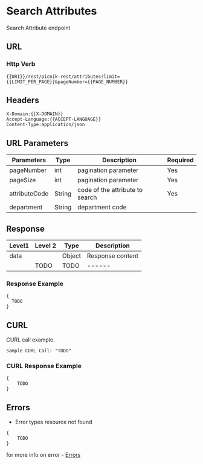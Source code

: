 # Search Attributes

Search Attribute endpoint

## URL
### Http Verb <Badge text="GET" vertical="middle"/>

```
{{URI}}/rest/picnik-rest/attributes?limit={{LIMIT_PER_PAGE}}&pageNumber={{PAGE_NUMBER}}
``` 

## Headers
```
X-Domain:{{X-DOMAIN}}
Accept-Language:{{ACCEPT-LANGUAGE}}
Content-Type:application/json
```

## URL Parameters
| Parameters | Type | Description | Required | 
| ------ | ------ | ------ | ------ | 
| pageNumber | int | pagination parameter | Yes | 
| pageSize | int | pagination parameter | Yes |
| attributeCode | String | code of the attribute to search | Yes | 
| department | String | department code | |


## Response
| Level1 | Level 2| Type | Description |
| ------ | ------ | ------ | ------ | 
| data ||Object| Response content|
|| TODO | TODO | ------ | ------ |

### Response Example
```
{
  TODO 
}
```

## CURL
CURL call example.

```
Sample CURL Call: "TODO"
``` 

### CURL Response Example
```
{
    TODO
}
```

## Errors
- Error types resource not found
```
{
    TODO
}
```
for more info on error - [Errors ](/1.0.0/errors.html) 
